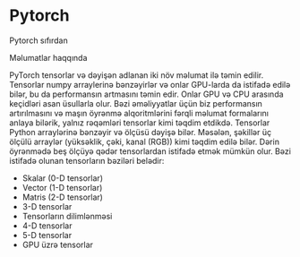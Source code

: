 # Pytorch

Pytorch sıfırdan

Məlumatlar haqqında

PyTorch tensorlar və dəyişən adlanan iki növ məlumat ilə təmin edilir. Tensorlar numpy arraylerinə bənzəyirlər və onlar GPU-larda da istifadə edilə bilər, bu da performansın artmasını təmin edir. Onlar GPU və CPU arasında keçidləri asan üsullarla olur. Bəzi əməliyyatlar üçün biz performansın artırılmasını və maşın öyrənmə alqoritmlərini fərqli məlumat formalarını anlaya bilərik, yalnız rəqəmləri tensorlar kimi təqdim etdikdə. Tensorlar Python arraylərinə bənzəyir və ölçüsü dəyişə bilər. Məsələn, şəkillər üç ölçülü arraylər (yüksəklik, çəki, kanal (RGB)) kimi təqdim edilə bilər. Dərin öyrənmədə beş ölçüyə qədər tensorlardan istifadə etmək mümkün olur. Bəzi istifadə olunan tensorların bəziləri belədir:
* Skalar (0-D tensorlar)
* Vector (1-D tensorlar)
* Matris (2-D tensorlar)
* 3-D tensorlar
* Tensorların dilimlənməsi
* 4-D tensorlar
* 5-D tensorlar
* GPU üzrə tensorlar
